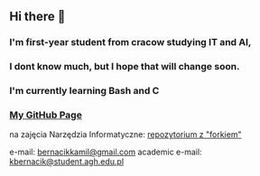 ## Hi there 👋

### I'm first-year student from cracow studying IT and AI,
### I dont know much, but I hope that will change soon.
### I'm currently learning Bash and C

### [My GitHub Page](https://kamilb28.github.io/KamilBernacik.github.io)

na zajęcia Narzędzia Informatyczne: 
[repozytorium z "forkiem"](https://github.com/AGH-Narzedzia-Informatyczne/praca_naukowa_Szczutko-T.)

e-mail: bernacikkamil@gmail.com
academic e-mail: kbernacik@student.agh.edu.pl

